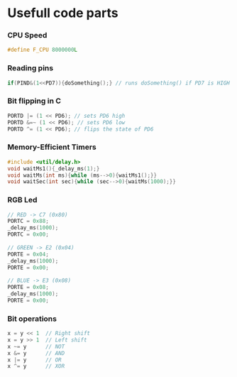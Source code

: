 # Usefull code parts

### CPU Speed
```C
#define F_CPU 8000000L
```

### Reading pins
```C
if(PIND&(1<<PD7)){doSomething();} // runs doSomething() if PD7 is HIGH
```

### Bit flipping in C
```c
PORTD |= (1 << PD6); // sets PD6 high
PORTD &=~ (1 << PD6); // sets PD6 low
PORTD ^= (1 << PD6); // flips the state of PD6
```

### Memory-Efficient Timers
```C
#include <util/delay.h>
void waitMs1(){_delay_ms(1);}
void waitMs(int ms){while (ms-->0){waitMs1();}}
void waitSec(int sec){while (sec-->0){waitMs(1000);}}
```


### RGB Led
```C
// RED -> C7 (0x80)
PORTC = 0x88;
_delay_ms(1000);
PORTC = 0x00;
	
// GREEN -> E2 (0x04)
PORTE = 0x04;
_delay_ms(1000);
PORTE = 0x00;
	
// BLUE -> E3 (0x08)
PORTE = 0x08;
_delay_ms(1000);
PORTE = 0x00;
```

### Bit operations
```C
x = y << 1	// Right shift
x = y >> 1	// Left shift
x ~= y		// NOT
x &= y		// AND
x |= y		// OR
x ^= y		// XOR
```
